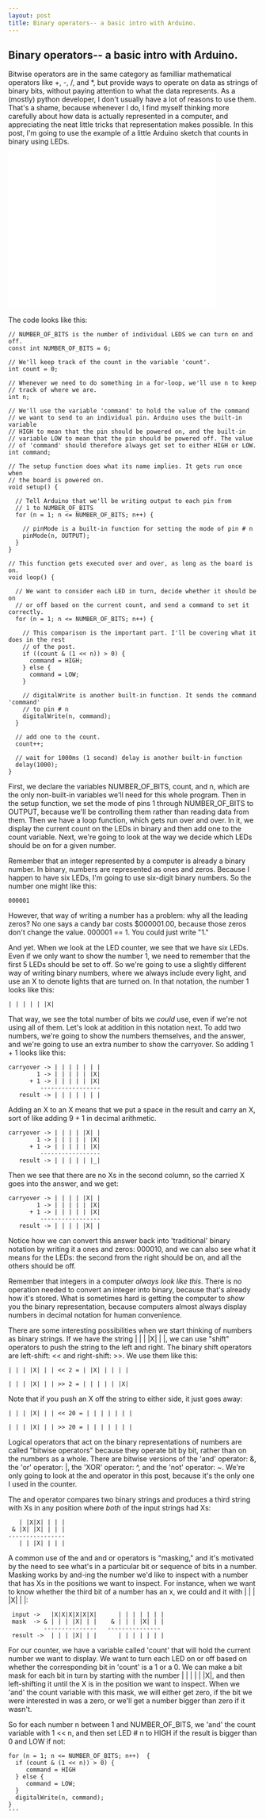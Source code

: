 ```yaml
---
layout: post
title: Binary operators-- a basic intro with Arduino.
---
```


Binary operators-- a basic intro with Arduino.
----

Bitwise operators are in the same category as familliar mathematical operators like +, -, /, and \*, but provide ways to operate on data as strings of binary bits, without paying attention to what the data represents. As a (mostly) python developer, I don't usually have a lot of reasons to use them. That's a shame, because whenever I do, I find myself thinking more carefully about how data is actually represented in a computer, and appreciating the neat little tricks that representation makes possible. In this post, I'm going to use the example of a little Arduino sketch that counts in binary using LEDs. 

<iframe width="420" height="315" src="//www.youtube.com/embed/E53rhBUhtLc" frameborder="0"> </iframe>

The code looks like this:

```
// NUMBER_OF_BITS is the number of individual LEDS we can turn on and off.
const int NUMBER_OF_BITS = 6;

// We'll keep track of the count in the variable 'count'.
int count = 0;

// Whenever we need to do something in a for-loop, we'll use n to keep 
// track of where we are.
int n;

// We'll use the variable 'command' to hold the value of the command
// we want to send to an individual pin. Arduino uses the built-in variable
// HIGH to mean that the pin should be powered on, and the built-in 
// variable LOW to mean that the pin should be powered off. The value
// of 'command' should therefore always get set to either HIGH or LOW.
int command;

// The setup function does what its name implies. It gets run once when 
// the board is powered on.
void setup() {

  // Tell Arduino that we'll be writing output to each pin from
  // 1 to NUMBER_OF_BITS
  for (n = 1; n <= NUMBER_OF_BITS; n++) {

    // pinMode is a built-in function for setting the mode of pin # n
    pinMode(n, OUTPUT);
  }
}

// This function gets executed over and over, as long as the board is on.
void loop() {

  // We want to consider each LED in turn, decide whether it should be on
  // or off based on the current count, and send a command to set it correctly.
  for (n = 1; n <= NUMBER_OF_BITS; n++) {
    
    // This comparison is the important part. I'll be covering what it does in the rest
    // of the post.
    if ((count & (1 << n)) > 0) {
      command = HIGH;
    } else {
      command = LOW;
    }

    // digitalWrite is another built-in function. It sends the command 'command'
    // to pin # n
    digitalWrite(n, command);
  }

  // add one to the count.
  count++;

  // wait for 1000ms (1 second) delay is another built-in function
  delay(1000);
}
```

First, we declare the variables NUMBER_OF_BITS, count, and n, which are the only non-built-in variables we'll need for this whole program. Then in the setup function, we set the mode of pins 1 through NUMBER_OF_BITS to OUTPUT, because we'll be controlling them rather than reading data from them. Then we have a loop function, which gets run over and over. In it, we display the current count on the LEDs in binary and then add one to the count variable. Next, we're going to look at the way we decide which LEDs should be on for a given number.

Remember that an integer represented by a computer is already a binary number. In binary, numbers are represented as ones and zeros. Because I happen to have six LEDs, I'm going to use six-digit binary numbers. So the number one might like this: 


```
000001
```

However, that way of writing a number has a problem: why all the leading zeros? No one says a candy bar costs $000001.00, because those zeros don't change the value. 000001 == 1. You could just write "1."

And yet. When we look at the LED counter, we see that we have six LEDs. Even if we only want to show the number 1, we need to remember that the first 5 LEDs should be set to off. So we're going to use a slightly different way of writing binary numbers, where we always include every light, and use an X to denote lights that are turned on. In that notation, the number 1 looks like this: 

```
| | | | | |X|
```
That way, we see the total number of bits we *could* use, even if we're not using all of them. Let's look at addition in this notation next. To add two numbers, we're going to show the numbers themselves, and the answer, and we're going to use an extra number to show the carryover. So adding 1 + 1 looks like this:

```
carryover -> | | | | | | |
        1 -> | | | | | |X|
      + 1 -> | | | | | |X|
         -----------------
   result -> | | | | | | |
```

Adding an X to an X means that we put a space in the result and carry an X, sort of like adding 9 + 1 in decimal arithmetic.

```
carryover -> | | | | |X| | 
        1 -> | | | | | |X|
      + 1 -> | | | | | |X|
         -----------------
   result -> | | | | | |_|
```

Then we see that there are no Xs in the second column, so the carried X goes into the answer, and we get:

```
carryover -> | | | | |X| |
        1 -> | | | | | |X|
      + 1 -> | | | | | |X|
         -----------------
   result -> | | | | |X| |
```

Notice how we can convert this answer back into 'traditional' binary notation by writing it a ones and zeros: 000010, and we can also see what it means for the LEDs: the second from the right should be on, and all the others should be off.

Remember that integers in a computer *always look like this*. There is no operation needed to convert an integer into binary, because that's already how it's stored. What is sometimes hard is getting the computer to *show* you the binary representation, because computers almost always display numbers in decimal notation for human convenience.

There are some interesting possibilities when we start thinking of numbers as binary strings. If we have the string | | | |X| | |, we can use "shift" operators to push the string to the left and right. The binary shift operators are left-shift: << and right-shift: >>. We use them like this:

```
| | | |X| | | << 2 = | |X| | | | |

| | | |X| | | >> 2 = | | | | | |X|

```
Note that if you push an X off the string to either side, it just goes away:

```
| | | |X| | | << 20 = | | | | | | |

| | | |X| | | >> 20 = | | | | | | |
```

Logical operators that act on the binary representations of numbers are called "bitwise operators" because they operate bit by bit, rather than on the numbers as a whole. There are bitwise versions of the 'and' operator: &, the 'or' operator: |, the 'XOR' operator: ^, and the 'not' operator: ~. We're only going to look at the and operator in this post, because it's the only one I used in the counter.

The and operator compares two binary strings and produces a third string with Xs in any position where *both* of the input strings had Xs:

```
   | |X|X| | | |
 & |X| |X| | | |
----------------
   | | |X| | | |
```

A common use of the and and or operators is "masking," and it's motivated by the need to see what's in a particular bit or sequence of bits in a number. Masking works by and-ing the number we'd like to inspect with a number that has Xs in the positions we want to inspect. For instance, when we want to know whether the third bit of a number has an x, we could and it with | | | |X| | |:

```
 input ->   |X|X|X|X|X|X|      | | | | | | |
 mask  -> & | | | |X| | |    & | | | |X| | |
          ---------------   ---------------
 result ->  | | | |X| | |      | | | | | | |
```

For our counter, we have a variable called 'count' that will hold the current number we want to display. We want to turn each LED on or off based on whether the corresponding bit in 'count' is a 1 or a 0. We can make a bit mask for each bit in turn by starting with the number | | | | | |X|, and then left-shifting it until the X is in the position we want to inspect. When we 'and' the count variable with this mask, we will either get zero, if the bit we were interested in was a zero, or we'll get a number bigger than zero if it wasn't. 

So for each number n between 1 and NUMBER_OF_BITS, we 'and' the count variable with 1 << n, and then set LED # n to HIGH if the result is bigger than 0 and LOW if not:

```
for (n = 1; n <= NUMBER_OF_BITS; n++)  {
  if (count & (1 << n)) > 0) {
     command = HIGH
  } else {
     command = LOW;
  }
  digitalWrite(n, command);
}
'''


